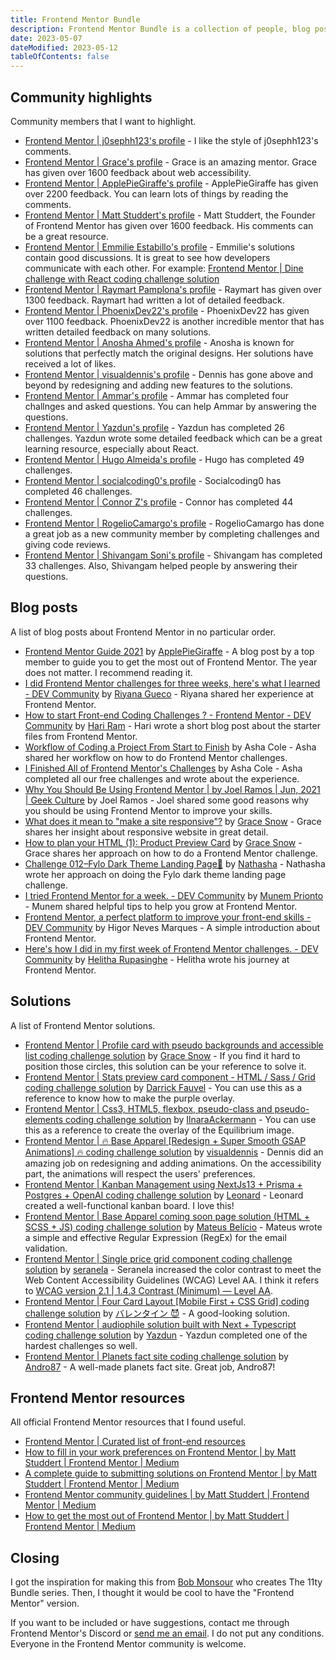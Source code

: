 ```yaml
---
title: Frontend Mentor Bundle
description: Frontend Mentor Bundle is a collection of people, blog posts, solutions, and resources about Frontend Mentor.
date: 2023-05-07
dateModified: 2023-05-12
tableOfContents: false
---
```


## Community highlights

Community members that I want to highlight.

- [Frontend Mentor | j0sephh123's profile](https://www.frontendmentor.io/profile/j0sephh123) - I like the style of j0sephh123's comments.
- [Frontend Mentor | Grace's profile](https://www.frontendmentor.io/profile/grace-snow) - Grace is an amazing mentor. Grace has given over 1600 feedback about web accessibility.
- [Frontend Mentor | ApplePieGiraffe's profile](https://www.frontendmentor.io/profile/ApplePieGiraffe) - ApplePieGiraffe has given over 2200 feedback. You can learn lots of things by reading the comments.
- [Frontend Mentor | Matt Studdert's profile](https://www.frontendmentor.io/profile/mattstuddert) - Matt Studdert, the Founder of Frontend Mentor has given over 1600 feedback. His comments can be a great resource.
- [Frontend Mentor | Emmilie Estabillo's profile](https://www.frontendmentor.io/profile/emestabillo/) - Emmilie's solutions contain good discussions. It is great to see how developers communicate with each other. For example: [Frontend Mentor | Dine challenge with React coding challenge solution](https://www.frontendmentor.io/solutions/dine-challenge-with-react-_eJkiPAso)
- [Frontend Mentor | Raymart Pamplona's profile](https://www.frontendmentor.io/profile/pikapikamart/comments) - Raymart has given over 1300 feedback. Raymart had written a lot of detailed feedback.
- [Frontend Mentor | PhoenixDev22's profile](https://www.frontendmentor.io/profile/PhoenixDev22/comments) - PhoenixDev22 has given over 1100 feedback. PhoenixDev22 is another incredible mentor that has written detailed feedback on many solutions.
- [Frontend Mentor | Anosha Ahmed's profile](https://www.frontendmentor.io/profile/anoshaahmed) - Anosha is known for solutions that perfectly match the original designs. Her solutions have received a lot of likes.
- [Frontend Mentor | visualdennis's profile](https://www.frontendmentor.io/profile/visualdenniss) - Dennis has gone above and beyond by redesigning and adding new features to the solutions.
- [Frontend Mentor | Ammar's profile](https://www.frontendmentor.io/profile/mahassan) - Ammar has completed four challnges and asked questions. You can help Ammar by answering the questions.
- [Frontend Mentor | Yazdun's profile](https://www.frontendmentor.io/profile/Yazdun) - Yazdun has completed 26 challenges. Yazdun wrote some detailed feedback which can be a great learning resource, especially about React.
- [Frontend Mentor | Hugo Almeida's profile](https://www.frontendmentor.io/profile/almeida883) - Hugo has completed 49 challenges.
- [Frontend Mentor | socialcoding0's profile](https://www.frontendmentor.io/profile/socialcoding0) - Socialcoding0 has completed 46 challenges.
- [Frontend Mentor | Connor Z's profile](https://www.frontendmentor.io/profile/zuolizhu) - Connor has completed 44 challenges.
- [Frontend Mentor | RogelioCamargo's profile](https://www.frontendmentor.io/profile/RogelioCamargo) - RogelioCamargo has done a great job as a new community member by completing challenges and giving code reviews.
- [Frontend Mentor | Shivangam Soni's profile](https://www.frontendmentor.io/profile/ShivangamSoni) - Shivangam has completed 33 challenges. Also, Shivangam helped people by answering their questions.

## Blog posts

A list of blog posts about Frontend Mentor in no particular order.

- [Frontend Mentor Guide 2021](https://applepiegiraffe.hashnode.dev/frontend-mentor-guide-2021) by [ApplePieGiraffe](https://www.frontendmentor.io/profile/ApplePieGiraffe) - A blog post by a top member to guide you to get the most out of Frontend Mentor. The year does not matter. I recommend reading it.
- [I did Frontend Mentor challenges for three weeks, here's what I learned - DEV Community](https://dev.to/riyanagueco/i-did-frontend-mentor-challenges-for-three-weeks-here-s-what-i-learned-3j01) by [Riyana Gueco](https://www.frontendmentor.io/profile/rngueco) - Riyana shared her experience at Frontend Mentor.
- [How to start Front-end Coding Challenges ? - Frontend Mentor - DEV Community](https://dev.to/hariramjp777/how-to-start-front-end-coding-challenges-frontend-mentor-2aa9) by [Hari Ram](https://www.frontendmentor.io/profile/hariramjp777) - Hari wrote a short blog post about the starter files from Frontend Mentor.
- [Workflow of Coding a Project From Start to Finish](https://ashavive.hashnode.dev/workflow-of-coding-a-project-from-start-to-finish) by Asha Cole - Asha shared her workflow on how to do Frontend Mentor challenges.
- [I Finished All of Frontend Mentor's Challenges](https://ashavive.hashnode.dev/i-finished-all-of-frontend-mentors-challenges) by Asha Cole - Asha completed all our free challenges and wrote about the experience.
- [Why You Should Be Using Frontend Mentor | by Joel Ramos | Jun, 2021 | Geek Culture](https://scribe.rip/geekculture/why-you-should-be-using-frontend-mentor-e0d84029c0d2) by Joel Ramos - Joel shared some good reasons why you should be using Frontend Mentor to improve your skills.
- [What does it mean to "make a site responsive"?](https://fedmentor.dev/posts/responsive-meaning/) by [Grace Snow](https://www.frontendmentor.io/profile/grace-snow) - Grace shares her insight about responsive website in great detail.
- [How to plan your HTML (1): Product Preview Card](https://fedmentor.dev/posts/html-plan-product-preview/) by [Grace Snow](https://www.frontendmentor.io/profile/grace-snow) - Grace shares her approach on how to do a Frontend Mentor challenge.
- [Challenge 012–Fylo Dark Theme Landing Page🚀](https://scribe.rip/challenge-012-fylo-dark-theme-landing-page-f93c8b66206d) by [Nathasha](https://www.frontendmentor.io/profile/NathashaR1997) - Nathasha wrote her approach on doing the Fylo dark theme landing page challenge.
- [I tried Frontend Mentor for a week. - DEV Community](https://dev.to/munemprionto/i-tried-frontend-mentor-for-a-week-10oi) by [Munem Prionto](https://www.frontendmentor.io/profile/Munem-Prionto) - Munem shared helpful tips to help you grow at Frontend Mentor.
- [Frontend Mentor, a perfect platform to improve your front-end skills - DEV Community](https://dev.to/higormarques/frontend-mentor-a-perfect-platform-to-improve-your-front-end-skills-1e57) by Higor Neves Marques - A simple introduction about Frontend Mentor.
- [Here's how I did in my first week of Frontend Mentor challenges. - DEV Community](https://dev.to/hr21don/heres-how-i-did-in-my-first-week-of-frontend-mentor-challenges-2hh4) by [Helitha Rupasinghe](https://www.frontendmentor.io/profile/JavascriptDon) - Helitha wrote his journey at Frontend Mentor.

## Solutions

A list of Frontend Mentor solutions.

- [Frontend Mentor | Profile card with pseudo backgrounds and accessible list coding challenge solution](https://www.frontendmentor.io/solutions/profile-card-with-pseudo-backgrounds-and-accessible-list-577BPZiIm) by [Grace Snow](https://www.frontendmentor.io/profile/grace-snow) - If you find it hard to position those circles, this solution can be your reference to solve it.
- [Frontend Mentor | Stats preview card component - HTML / Sass / Grid coding challenge solution](https://www.frontendmentor.io/solutions/stats-preview-card-component-html-and-sass-rDQsqj-37) by [Darrick Fauvel](https://www.frontendmentor.io/profile/DarrickFauvel) - You can use this as a reference to know how to make the purple overlay.
- [Frontend Mentor | Css3, HTML5, flexbox, pseudo-class and pseudo-elements coding challenge solution](https://www.frontendmentor.io/solutions/css3-html5-flexbox-pseudoclass-and-pseudoelements-V2Hynmvuth) by [IlnaraAckermann](https://www.frontendmentor.io/profile/IlnaraAckermann) - You can use this as a reference to create the overlay of the Equilibrium image.
- [Frontend Mentor | 🔥 Base Apparel [Redesign + Super Smooth GSAP Animations] 🔥 coding challenge solution](https://www.frontendmentor.io/solutions/-base-apparel-redesign-super-smooth-gsap-animations-57W7Q7oMU1) by [visualdennis](https://www.frontendmentor.io/profile/visualdenniss) - Dennis did an amazing job on redesigning and adding animations. On the accessibility part, the animations will respect the users' preferences.
- [Frontend Mentor | Kanban Management using NextJs13 + Prisma + Postgres + OpenAI coding challenge solution](https://www.frontendmentor.io/solutions/kanban-management-using-nextjs13-prisma-postgres-openai-LE3UsTfs1g) by [Leonard](https://www.frontendmentor.io/profile/leoikeh99) - Leonard created a well-functional kanban board. I love this!
- [Frontend Mentor | Base Apparel coming soon page solution (HTML + SCSS + JS) coding challenge solution](https://www.frontendmentor.io/solutions/base-apparel-coming-soon-page-solution-html-scss-js-d18y3lvSkr) by [Mateus Belício](https://www.frontendmentor.io/profile/mateusbelicio) - Mateus wrote a simple and effective Regular Expression (RegEx) for the email validation.
- [Frontend Mentor | Single price grid component coding challenge solution](https://www.frontendmentor.io/solutions/single-price-grid-component-wXxufKNTBy) by [seranela](https://www.frontendmentor.io/profile/seranela) - Seranela increased the color contrast to meet the Web Content Accessibility Guidelines (WCAG) Level AA. I think it refers to [WCAG version 2.1 | 1.4.3 Contrast (Minimum) — Level AA](https://www.w3.org/WAI/WCAG21/Understanding/contrast-minimum.html).
- [Frontend Mentor | Four Card Layout [Mobile First + CSS Grid] coding challenge solution](https://www.frontendmentor.io/solutions/four-card-layout-mobile-first-css-grid-E06SgjxBJG) by [バレンタイン 😈](https://www.frontendmentor.io/profile/vcarames) - A good-looking solution.
- [Frontend Mentor | audiophile solution built with Next + Typescript coding challenge solution](https://www.frontendmentor.io/solutions/audiophile-solution-built-with-next-typescript-vdZ3KrOLk9) by [Yazdun](https://www.frontendmentor.io/profile/Yazdun) - Yazdun completed one of the hardest challenges so well.
- [Frontend Mentor | Planets fact site coding challenge solution](https://www.frontendmentor.io/solutions/planets-fact-site-FzXaXCvsH8) by [Andro87](https://www.frontendmentor.io/profile/Andro87) - A well-made planets fact site. Great job, Andro87!

## Frontend Mentor resources

All official Frontend Mentor resources that I found useful.

- [Frontend Mentor | Curated list of front-end resources](https://www.frontendmentor.io/resources)
- [How to fill in your work preferences on Frontend Mentor | by Matt Studdert | Frontend Mentor | Medium](https://scribe.rip/frontend-mentor/how-to-fill-in-your-work-preferences-on-frontend-mentor-f15fecd14a55)
- [A complete guide to submitting solutions on Frontend Mentor | by Matt Studdert | Frontend Mentor | Medium](https://scribe.rip/frontend-mentor/a-complete-guide-to-submitting-solutions-on-frontend-mentor-ac6384162248)
- [Frontend Mentor community guidelines | by Matt Studdert | Frontend Mentor | Medium](https://scribe.rip/frontend-mentor/frontend-mentor-community-guidelines-44303cc38aa6)
- [How to get the most out of Frontend Mentor | by Matt Studdert | Frontend Mentor | Medium](https://scribe.rip/frontend-mentor/how-to-get-the-most-out-of-frontend-mentor-bdd6fdc25cb8)

## Closing

I got the inspiration for making this from [Bob Monsour](https://www.bobmonsour.com/about) who creates The 11ty Bundle series. Then, I thought it would be cool to have the "Frontend Mentor" version.

If you want to be included or have suggestions, contact me through Frontend Mentor's Discord or [send me an email](mailto:venusbumi2@gmail.com). I do not put any conditions. Everyone in the Frontend Mentor community is welcome.
